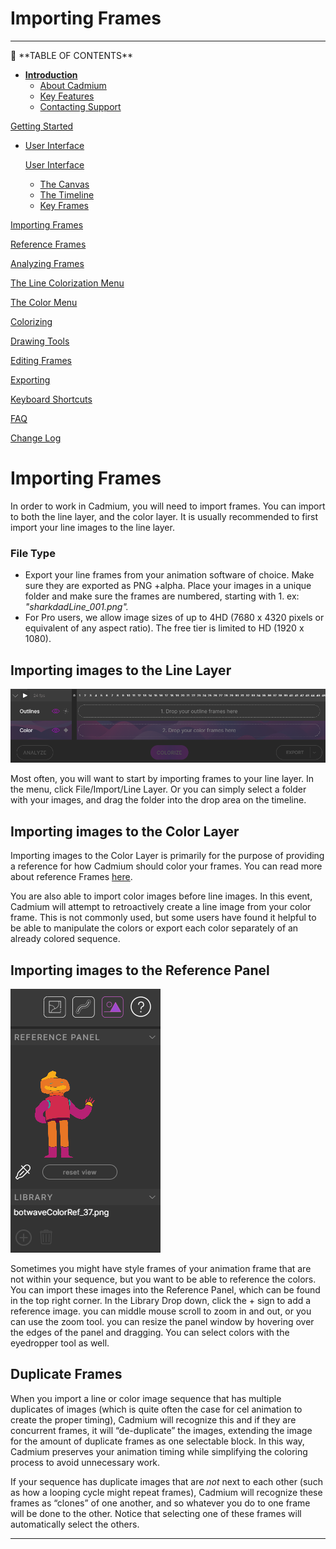 # Importing Frames

---

<aside>
📜 **TABLE OF CONTENTS**

- [**Introduction**](../Cadmium%20Technical%20Documentation%2022ebf2ac914780e38715f6f9f06d9432.md)
    - [About Cadmium](../Cadmium%20Technical%20Documentation%2022ebf2ac914780e38715f6f9f06d9432.md)
    - [Key Features](../Cadmium%20Technical%20Documentation%2022ebf2ac914780e38715f6f9f06d9432.md)
    - [Contacting Support](../Cadmium%20Technical%20Documentation%2022ebf2ac914780e38715f6f9f06d9432.md)

[Getting Started](Getting%20Started%2022ebf2ac9147815ea681d7184c0029b0.md)

- [User Interface](User%20Interface%2022ebf2ac9147814bb34adaacff5e8ad8.md)
    
    [User Interface](User%20Interface%2022ebf2ac9147814bb34adaacff5e8ad8.md)
    
    - [The Canvas](User%20Interface%2022ebf2ac9147814bb34adaacff5e8ad8.md)
    - [The Timeline](User%20Interface%2022ebf2ac9147814bb34adaacff5e8ad8.md)
    - [Key Frames](User%20Interface%2022ebf2ac9147814bb34adaacff5e8ad8.md)

[Importing Frames](Importing%20Frames%2022ebf2ac914781148e2efef468b66e13.md)

[Reference Frames](Reference%20Frames%2022ebf2ac9147811b93f3f52d4f96aefb.md)

[Analyzing Frames](Analyzing%20Frames%2022ebf2ac9147815d8274e3ee2004ffe0.md)

[The Line Colorization Menu](The%20Line%20Colorization%20Menu%2022ebf2ac914781829ec0c0d0a4deec5c.md)

[The Color Menu](The%20Color%20Menu%2022ebf2ac914781c7af45d71b6cc890b6.md)

[Colorizing](Colorizing%2022ebf2ac914781b595cccbef7aee6ce2.md)

[Drawing Tools](Drawing%20Tools%2022ebf2ac9147813c9bf6f7b901dbda0b.md)

[Editing Frames](Editing%20Frames%2022ebf2ac91478143b255da248016bf81.md)

[Exporting](Exporting%2022ebf2ac91478124ba83e5064ecc8c1b.md)

[Keyboard Shortcuts](Keyboard%20Shortcuts%2022ebf2ac914781a1a536ed6f8d9d1141.md)

[FAQ](FAQ%2022ebf2ac914781aa9fd7c05c7d0683c9.md)

[Change Log](Change%20Log%2022ebf2ac9147816e8718e9dade5087a0.md)

</aside>

# Importing Frames

In order to work in Cadmium, you will need to import frames. You can import to both the line layer, and the color layer. It is usually recommended to first import your line images to the line layer. 

### File Type

- Export your line frames from your animation software of choice. Make sure they are exported as PNG +alpha. Place your images in a unique 
folder and make sure the frames are numbered, starting with 1. ex: *"sharkdadLine_001.png".*
- For Pro users, we allow image sizes of up to 4HD (7680 x 4320 pixels or equivalent of any aspect ratio). The free tier is limited to HD (1920 x 1080).

## **Importing images to the Line Layer**

![image.png](Importing%20Frames%2022ebf2ac914781148e2efef468b66e13/image.png)

 Most often, you will want to start by importing frames to your line layer. In the menu, click File/Import/Line Layer. Or you can simply select a folder with your images, and drag the folder into the drop area on the timeline.

## **Importing images to the Color Layer**

Importing images to the Color Layer is primarily for the purpose of providing a reference for how Cadmium should color your frames. You can read more about reference Frames [here](Reference%20Frames%2022ebf2ac9147811b93f3f52d4f96aefb.md).

You are also able to import color images before line images. In this event, Cadmium will attempt to retroactively create a line image from your color frame. This is not commonly used, but some users have found it helpful to be able to manipulate the colors or export each color separately of an already colored sequence.

## **Importing images to the Reference Panel**

![image.png](Importing%20Frames%2022ebf2ac914781148e2efef468b66e13/image%201.png)

Sometimes you might have style frames of your animation frame that are not within your sequence, but you want to be able to reference the colors. You can import these images into the Reference Panel, which can be found in the top right corner. In the Library Drop down, click the + sign to add a reference image. you can middle mouse scroll to zoom in and out, or you can use the zoom tool. you can resize the panel window by hovering over the edges of the panel and dragging. You can select colors with the eyedropper tool as well.

## Duplicate Frames

 When you import a line or color image sequence that has multiple duplicates of images (which is quite often the case for cel animation to create the proper timing), Cadmium will recognize this and if they are concurrent frames, it will “de-duplicate” the images, extending the image for the amount of duplicate frames as one selectable block. In this way, Cadmium preserves your animation timing while simplifying the coloring process to avoid unnecessary work. 

If your sequence has duplicate images that are *not* next to each other (such as how a looping cycle might repeat frames), Cadmium will recognize these frames as “clones” of one another, and so whatever you do to one frame will be done to the other. Notice that selecting one of these frames will automatically select the others.

---